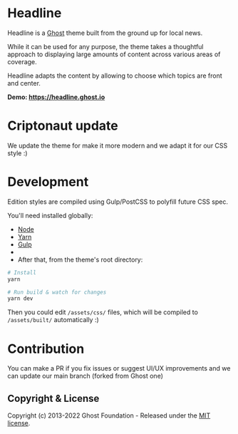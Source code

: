 # Headline

Headline is a [Ghost](https://github.com/TryGhost/Ghost) theme built from the ground up for local news. 

While it can be used for any purpose, the theme takes a thoughtful approach to displaying large amounts of content across various areas of coverage.

Headline adapts the content by allowing to choose which topics are front and center.

**Demo: https://headline.ghost.io**

# Criptonaut update

We update the theme for make it more modern and we adapt it for our CSS style :)

# Development

Edition styles are compiled using Gulp/PostCSS to polyfill future CSS spec.

You'll need installed globally:

- [Node](https://nodejs.org/)
- [Yarn](https://yarnpkg.com/)
- [Gulp](https://gulpjs.com) 
- 
- After that, from the theme's root directory:

```bash
# Install
yarn

# Run build & watch for changes
yarn dev
```

Then you could edit `/assets/css/` files, which will be compiled to `/assets/built/` automatically :)


# Contribution

You can make a PR if you fix issues or suggest UI/UX improvements and we can update our main branch (forked from Ghost one)

## Copyright & License

Copyright (c) 2013-2022 Ghost Foundation - Released under the [MIT license](LICENSE).
